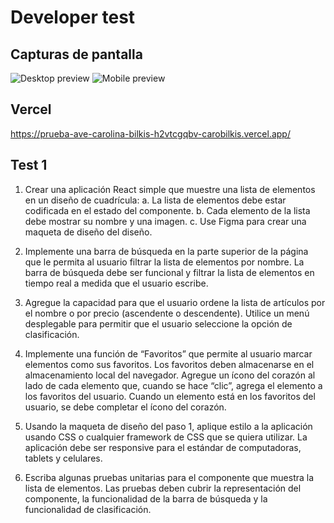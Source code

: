 # Developer test


## Capturas de pantalla

<img src="![image](https://user-images.githubusercontent.com/80553375/211061428-b680e78e-9900-4adc-a4e2-66877b69e3a5.png)" alt="Desktop preview" >

<img src="https://user-images.githubusercontent.com/80553375/211061107-f3c49fe7-714d-4ed6-8fd5-b4c4b61e6752.png" alt="Mobile preview" >

## Vercel
https://prueba-ave-carolina-bilkis-h2vtcgqbv-carobilkis.vercel.app/

## Test 1


1. Crear una aplicación React simple que muestre una lista de elementos en un diseño
de cuadrícula:
    a. La lista de elementos debe estar codificada en el estado del componente.
    b. Cada elemento de la lista debe mostrar su nombre y una imagen.
    c. Use Figma para crear una maqueta de diseño del diseño.

2. Implemente una barra de búsqueda en la parte superior de la página que le permita
al usuario filtrar la lista de elementos por nombre. La barra de búsqueda debe ser
funcional y filtrar la lista de elementos en tiempo real a medida que el usuario
escribe.

3. Agregue la capacidad para que el usuario ordene la lista de artículos por el nombre o
por precio (ascendente o descendente). Utilice un menú desplegable para permitir
que el usuario seleccione la opción de clasificación.

4. Implemente una función de “Favoritos” que permite al usuario marcar elementos
como sus favoritos. Los favoritos deben almacenarse en el almacenamiento local del
navegador. Agregue un ícono del corazón al lado de cada elemento que, cuando se
hace “clic”, agrega el elemento a los favoritos del usuario. Cuando un elemento está
en los favoritos del usuario, se debe completar el ícono del corazón.

5. Usando la maqueta de diseño del paso 1, aplique estilo a la aplicación usando CSS
o cualquier framework de CSS que se quiera utilizar. La aplicación debe ser
responsive para el estándar de computadoras, tablets y celulares.

6. Escriba algunas pruebas unitarias para el componente que muestra la lista de
elementos. Las pruebas deben cubrir la representación del componente, la
funcionalidad de la barra de búsqueda y la funcionalidad de clasificación.

